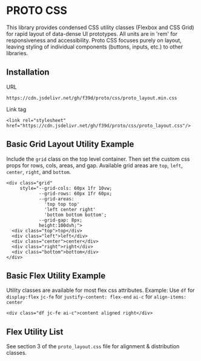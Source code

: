 # PROTO CSS

This library provides condensed CSS utility classes (Flexbox and CSS Grid) for rapid layout of data-dense UI prototypes. All units are in 'rem' for responsiveness and accessibility. Proto CSS focuses purely on layout, leaving styling of individual components (buttons, inputs, etc.) to other libraries.

## Installation
URL
```
https://cdn.jsdelivr.net/gh/f39d/proto/css/proto_layout.min.css
```
Link tag
```
<link rel="stylesheet" href="https://cdn.jsdelivr.net/gh/f39d/proto/css/proto_layout.css"/>
```

## Basic Grid Layout Utility Example
Include the `grid` class on the top level container. Then set the custom css props for rows, cols, areas, and gap. Available grid areas are `top`, `left`, `center`, `right`, and `bottom`.
```
<div class="grid" 
     style="--grid-cols: 60px 1fr 10vw;
            --grid-rows: 60px 1fr 60px;
            --grid-areas: 
              'top top top' 
              'left center right'
              'bottom bottom bottom';
            --grid-gap: 8px;
            height:100dvh;">
  <div class="top">top</div>
  <div class="left">left</div>
  <div class="center">center</div>
  <div class="right">right</div>
  <div class="bottom">bottom</div>
</div>
```

## Basic Flex Utility Example
Utility classes are available for most flex css attributes. Example:
Use `df` for `display:flex`
`jc-fe` for `justify-content: flex-end`
`ai-c` for `align-items: center`
```
<div class="df jc-fe ai-c">content aligned right</div>
```

## Flex Utility List
See section 3 of the `proto_layout.css` file for alignment & distribution classes.







